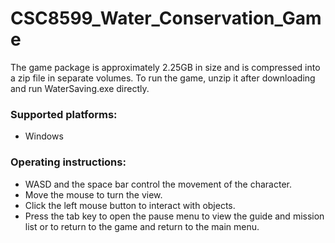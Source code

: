 # CSC8599_Water_Conservation_Game

The game package is approximately 2.25GB in size and is compressed into a zip file in separate volumes. To run the game, unzip it after downloading and run WaterSaving.exe directly.

### Supported platforms: 
- Windows


### Operating instructions:
- WASD and the space bar control the movement of the character. 
- Move the mouse to turn the view. 
- Click the left mouse button to interact with objects. 
- Press the tab key to open the pause menu to view the guide and mission list or to return to the game and return to the main menu.
